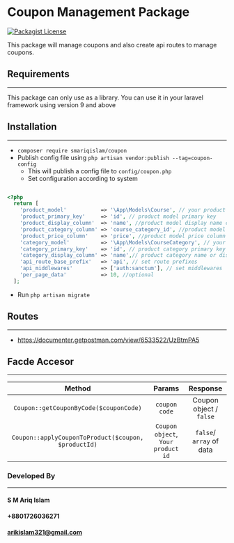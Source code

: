 # Coupon Management Package

[![Packagist License](https://poser.pugx.org/fruitcake/php-cors/license.png)](http://choosealicense.com/licenses/mit/)

This package will manage coupons and also create api routes to manage coupons.

## Requirements
- - - -

This package can only use as a library. You can use it in your laravel framework using version 9 and above

## Installation
- - - -
* `composer require smariqislam/coupon`
* Publish config file using `php artisan vendor:publish --tag=coupon-config`
    * This will publish a config file to `config/coupon.php`
    * Set configuration according to system

```php

<?php
  return [
    'product_model'           => '\App\Models\Course', // your product model
    'product_primary_key'     => 'id', // product model primary key
    'product_display_column'  => 'name', //product model display name column
    'product_category_column' => 'course_category_id', //product model category name column or display column
    'product_price_column'    => 'price', //product model price column
    'category_model'          => '\App\Models\CourseCategory', // your product category model
    'category_primary_key'    => 'id', // product category primary key
    'category_display_column' => 'name',// product category name or display column
    'api_route_base_prefix'   => 'api', // set route prefixes
    'api_middlewares'         => ['auth:sanctum'], // set middlewares
    'per_page_data'           => 10, //optional 
  ];
```

* Run `php artisan migrate`

## Routes ##
- - - -
* https://documenter.getpostman.com/view/6533522/UzBtmPA5

## Facde Accesor ##
- - - -
|                 Method                 |               Params               |         Response         |
|:--------------------------------------:|:----------------------------------:|:------------------------:|
`Coupon::getCouponByCode($couponCode)` |           `coupon code`            | Coupon object / `false`  |
`Coupon::applyCouponToProduct($coupon, $productId)`    | `Coupon object`, `Your product id` | `false`/ `array` of data |       

### Developed By ###
- - - -
#### S M Ariq Islam #### 
#### +8801726036271 ####
#### arikislam321@gmail.com ####

